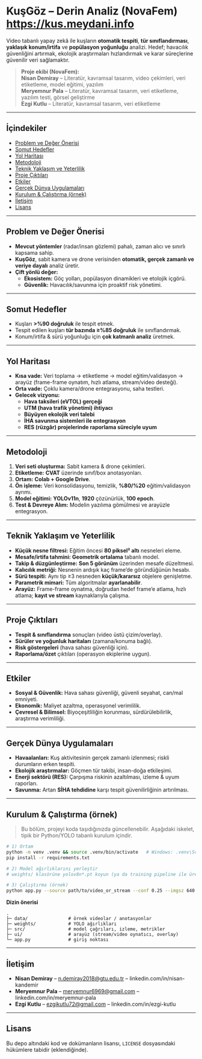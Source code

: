 # KuşGöz – Derin Analiz (NovaFem)  https://kus.meydani.info

Video tabanlı yapay zekâ ile kuşların **otomatik tespiti**, **tür sınıflandırması**, **yaklaşık konum/irtifa** ve **popülasyon yoğunluğu** analizi. Hedef; havacılık güvenliğini artırmak, ekolojik araştırmaları hızlandırmak ve karar süreçlerine güvenilir veri sağlamaktır.

> **Proje ekibi (NovaFem):**  
> **Nisan Demiray** – Literatür, kavramsal tasarım, video çekimleri, veri etiketleme, model eğitimi, yazılım  
> **Meryemnur Pala** – Literatür, kavramsal tasarım, veri etiketleme, yazılım testi, görsel geliştirme  
> **Ezgi Kutlu** – Literatür, kavramsal tasarım, veri etiketleme  

---

## İçindekiler
- [Problem ve Değer Önerisi](#problem-ve-değer-önerisi)
- [Somut Hedefler](#somut-hedefler)
- [Yol Haritası](#yol-haritası)
- [Metodoloji](#metodoloji)
- [Teknik Yaklaşım ve Yeterlilik](#teknik-yaklaşım-ve-yeterlilik)
- [Proje Çıktıları](#proje-çıktıları)
- [Etkiler](#etkiler)
- [Gerçek Dünya Uygulamaları](#gerçek-dünya-uygulamaları)
- [Kurulum & Çalıştırma (örnek)](#kurulum--çalıştırma-örnek)
- [İletişim](#iletişim)
- [Lisans](#lisans)

---

## Problem ve Değer Önerisi
- **Mevcut yöntemler** (radar/insan gözlemi) pahalı, zaman alıcı ve sınırlı kapsama sahip.  
- **KuşGöz**, sabit kamera ve drone verisinden **otomatik, gerçek zamanlı ve veriye dayalı** analiz üretir.  
- **Çift yönlü değer:**  
  - **Ekosistem:** Göç yolları, popülasyon dinamikleri ve etolojik içgörü.  
  - **Güvenlik:** Havacılık/savunma için proaktif risk yönetimi.

---

## Somut Hedefler
- Kuşları **>%90 doğruluk** ile tespit etmek.  
- Tespit edilen kuşları **tür bazında ≥%85 doğruluk** ile sınıflandırmak.  
- Konum/irtifa & sürü yoğunluğu için **çok katmanlı analiz** üretmek.  

---

## Yol Haritası
- **Kısa vade:** Veri toplama → etiketleme → model eğitim/validasyon → arayüz (frame-frame oynatım, hızlı atlama, stream/video desteği).  
- **Orta vade:** Çoklu kamera/drone entegrasyonu, saha testleri.  
- **Gelecek vizyonu:**  
  - **Hava taksileri (eVTOL) gerçeği**  
  - **UTM (hava trafik yönetimi) ihtiyacı**  
  - **Büyüyen ekolojik veri talebi**  
  - **İHA savunma sistemleri ile entegrasyon**  
  - **RES (rüzgâr) projelerinde raporlama süreciyle uyum**

---

## Metodoloji
1. **Veri seti oluşturma:** Sabit kamera & drone çekimleri.  
2. **Etiketleme:** **CVAT** üzerinde sınıf/box anotasyonları.  
3. **Ortam:** **Colab + Google Drive**.  
4. **Ön işleme:** Veri konsolidasyonu, temizlik, **%80/%20** eğitim/validasyon ayrımı.  
5. **Model eğitimi:** **YOLOv11n**, **1920** çözünürlük, **100 epoch**.  
6. **Test & Devreye Alım:** Modelin yazılıma gömülmesi ve arayüzle entegrasyon.

---

## Teknik Yaklaşım ve Yeterlilik
- **Küçük nesne filtresi:** Eğitim öncesi **80 piksel² altı** nesneleri eleme.  
- **Mesafe/irtifa tahmini:** **Geometrik ortalama** tabanlı model.  
- **Takip & düzgünleştirme:** **Son 5 görünüm** üzerinden mesafe düzeltmesi.  
- **Kalıcılık metriği:** Nesnenin ardışık kaç frame’de göründüğünün hesabı.  
- **Sürü tespiti:** Aynı tip ≥3 nesneden **küçük/kararsız** objelere genişletme.  
- **Parametrik mimari:** Tüm algoritmalar **ayarlanabilir**.  
- **Arayüz:** Frame-frame oynatma, doğrudan hedef frame’e atlama, hızlı atlama; **kayıt ve stream** kaynaklarıyla çalışma.

---

## Proje Çıktıları
- **Tespit & sınıflandırma** sonuçları (video üstü çizim/overlay).  
- **Sürüler ve yoğunluk haritaları** (zamana/konuma bağlı).  
- **Risk göstergeleri** (hava sahası güvenliği için).  
- **Raporlama/özet** çıktıları (operasyon ekiplerine uygun).

---

## Etkiler
- **Sosyal & Güvenlik:** Hava sahası güvenliği, güvenli seyahat, can/mal emniyeti.  
- **Ekonomik:** Maliyet azaltma, operasyonel verimlilik.  
- **Çevresel & Bilimsel:** Biyoçeşitliliğin korunması, sürdürülebilirlik, araştırma verimliliği.

---

## Gerçek Dünya Uygulamaları
- **Havaalanları:** Kuş aktivitesinin gerçek zamanlı izlenmesi; riskli durumların erken tespiti.  
- **Ekolojik araştırmalar:** Göçmen tür takibi, insan-doğa etkileşimi.  
- **Enerji sektörü (RES):** Çarpışma riskinin azaltılması, izleme & uyum raporları.  
- **Savunma:** Artan **SİHA tehdidine** karşı tespit güvenilirliğinin artırılması.

---

## Kurulum & Çalıştırma (örnek)
> Bu bölüm, projeyi koda taşıdığınızda güncellenebilir. Aşağıdaki iskelet, tipik bir Python/YOLO tabanlı kurulum içindir.

```bash
# 1) Ortam
python -m venv .venv && source .venv/bin/activate   # Windows: .venv\Scripts\activate
pip install -r requirements.txt

# 2) Model ağırlıklarını yerleştir
# weights/ klasörüne yolov8n*.pt koyun (ya da training pipeline ile üretin)

# 3) Çalıştırma (örnek)
python app.py --source path/to/video_or_stream --conf 0.25 --imgsz 640
```

**Dizin önerisi**
```
.
├─ data/               # örnek videolar / anotasyonlar
├─ weights/            # YOLO ağırlıkları
├─ src/                # model çağrıları, izleme, metrikler
├─ ui/                 # arayüz (stream/video oynatıcı, overlay)
└─ app.py              # giriş noktası
```

---

## İletişim
- **Nisan Demiray** – n.demiray2018@gtu.edu.tr – linkedin.com/in/nisan-kandemir  
- **Meryemnur Pala** – meryemnur6969@gmail.com – linkedin.com/in/meryemnur-pala  
- **Ezgi Kutlu** – ezgikutlu72@gmail.com – linkedin.com/in/ezgi-kutlu

---

## Lisans
Bu depo altındaki kod ve dokümanların lisansı, `LICENSE` dosyasındaki hükümlere tabidir (eklendiğinde).
